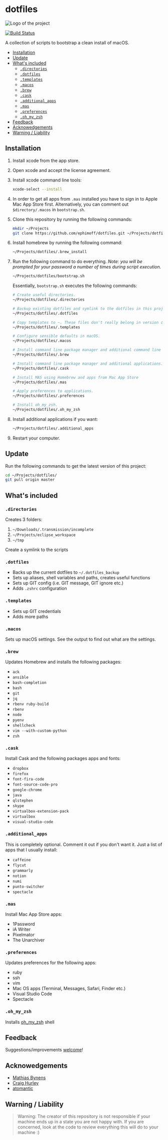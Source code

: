 # dotfiles

![Logo of the project](./images/logo.png)

[![Build Status](https://travis-ci.org/ephimoff/dotfiles.svg?branch=master)](https://travis-ci.org/ephimoff/dotfiles)

A collection of scripts to bootstrap a clean install of macOS.

<!-- TOC -->

- [Installation](#installation)
- [Update](#update)
- [What's included](#whats-included)
    - [`.directories`](#directories)
    - [`.dotfiles`](#dotfiles)
    - [`.templates`](#templates)
    - [`.macos`](#macos)
    - [`.brew`](#brew)
    - [`.cask`](#cask)
    - [`.additional_apps`](#additional_apps)
    - [`.mas`](#mas)
    - [`.preferences`](#preferences)
    - [`.oh_my_zsh`](#oh_my_zsh)
- [Feedback](#feedback)
- [Acknowedgements](#acknowedgements)
- [Warning / Liability](#warning--liability)

<!-- /TOC -->

## Installation

1. Install xcode from the app store.

1. Open xcode and accept the license agreement.

1. Install xcode command line tools:

    ```sh
    xcode-select --install
    ```

1. In order to get all apps from `.mas` installed you have to sign in to Apple Mac App Store first. Alternatively, you can comment out `$directory/.macos` in `bootstrap.sh`.

1. Clone this repository by running the following commands:

    ```sh
    mkdir ~/Projects
    git clone https://github.com/ephimoff/dotfiles.git ~/Projects/dotfiles
    ```

1. Install homebrew by running the following command:

    ```sh
    ~/Projects/dotfiles/.brew_install
    ```

1. Run the following command to do everything.  _Note: you will be prompted for your password a number of times during script execution._

    ```sh
    ~/Projects/dotfiles/bootstrap.sh
    ```

    Essentially, `bootstrap.sh` executes the following commands:

    ```sh
    # Create useful directories.
    ~/Projects/dotfiles/.directories

    # Backup existing dotfiles and symlink to the dotfiles in this project.
    ~/Projects/dotfiles/.dotfiles

    # Copy templates to ~. These files don't really belong in version control, hence they are not symlinked.
    ~/Projects/dotfiles/.templates

    # Configure sensible defaults in macOS.
    ~/Projects/dotfiles/.macos

    # Install command line package manager and additional command line tools.
    ~/Projects/dotfiles/.brew

    # Install command line package manager and additional applications.
    ~/Projects/dotfiles/.cask

    # Install MAS using Homebrew and apps from Mac App Store
    ~/Projects/dotfiles/.mas

    # Apply preferences to applications.
    ~/Projects/dotfiles/.preferences

    # Install oh_my_zsh.
    ~/Projects/dotfiles/.oh_my_zsh
    ```

1. Install additional applications if you want:

    ```sh
    ~/Projects/dotfiles/.additional_apps
    ```

1. Restart your computer.

## Update

Run the following commands to get the latest version of this project:

```sh
cd ~/Projects/dotfiles/
git pull origin master
```

## What's included

### `.directories`

Creates 3 folders:

1. `~/Downloads/.transmission/incomplete`
1. `~/Projects/eclipse_workspace`
1. `~/tmp`

Create a symlink to the scripts

### `.dotfiles`

- Backs up the current dotfiles to `~/.dotfiles_backup`
- Sets up aliases, shell variables and paths, creates useful functions
- Sets up GIT config (i.e. GIT message, GIT ignore etc.)
- Adds `.zshrc` configuration

### `.templates`

- Sets up GIT credentials
- Adds more paths

### `.macos`

Sets up macOS settings. See the output to find out what are the settings.

### `.brew`

Updates Homebrew and installs the following packages:

- `ack`
- `ansible`
- `bash-completion`
- `bash`
- `git`
- `jq`
- `rbenv ruby-build`
- `rbenv`
- `node`
- `pyenv`
- `shellcheck`
- `vim --with-custom-python`
- `zsh`

### `.cask`

Install Cask and the following packages apps and fonts:

- `dropbox`
- `firefox`
- `font-fira-code`
- `font-source-code-pro`
- `google-chrome`
- `java`
- `qlstephen`
- `skype`
- `virtualbox-extension-pack`
- `virtualbox`
- `visual-studio-code`

### `.additional_apps`

This is completely optional. Comment it out if you don't want it. Just a list of apps that I usually install:

- `caffeine`
- `flycut`
- `grammarly`
- `notion`
- `numi`
- `punto-switcher`
- `spectacle`

### `.mas`

Install Mac App Store apps:

- 1Password
- iA Writer
- Pixelmator
- The Unarchiver

### `.preferences`

Updates preferences for the following apps:

- ruby
- ssh
- vim
- Mac OS apps (Terminal, Messages, Safari, Finder etc.)
- Visual Studio Code
- Spectacle

### `.oh_my_zsh`

Installs [oh_my_zsh](http://ohmyz.sh) shell

## Feedback

Suggestions/improvements [welcome](https://github.com/ephimoff/dotfiles/issues)!

## Acknowedgements

- [Mathias Bynens](https://github.com/mathiasbynens)
- [Craig Hurley](https://github.com/craighurley/dotfiles)
- [atomantic](https://github.com/atomantic/dotfiles)

## Warning / Liability

> Warning: The creator of this repository is not responsible if your machine ends up in a state you are not happy with. If you are concerned, look at the code to review everything this will do to your machine :)
